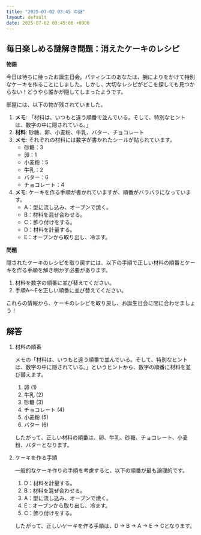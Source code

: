 ```yaml
---
title: "2025-07-02 03:45 の謎"
layout: default
date: 2025-07-02 03:45:00 +0900
---
```

## 毎日楽しめる謎解き問題：消えたケーキのレシピ

**物語**

今日は待ちに待ったお誕生日会。パティシエのあなたは、腕によりをかけて特別なケーキを作ることにしました。しかし、大切なレシピがどこを探しても見つからない！どうやら誰かが隠してしまったようです。

部屋には、以下の物が残されていました。

1.  **メモ**: 「材料は、いつもと違う順番で並んでいる。そして、特別なヒントは、数字の中に隠されている。」
2.  **材料**: 砂糖、卵、小麦粉、牛乳、バター、チョコレート
3.  **メモ**: それぞれの材料には数字が書かれたシールが貼られています。
    *   砂糖：3
    *   卵：1
    *   小麦粉：5
    *   牛乳：2
    *   バター：6
    *   チョコレート：4
4.  **メモ**: ケーキを作る手順が書かれていますが、順番がバラバラになっています。
    *   A：型に流し込み、オーブンで焼く。
    *   B：材料を混ぜ合わせる。
    *   C：飾り付けをする。
    *   D：材料を計量する。
    *   E：オーブンから取り出し、冷ます。

**問題**

隠されたケーキのレシピを取り戻すには、以下の手順で正しい材料の順番とケーキを作る手順を解き明かす必要があります。

1.  材料を数字の順番に並び替えてください。
2.  手順A〜Eを正しい順番に並び替えてください。

これらの情報から、ケーキのレシピを取り戻し、お誕生日会に間に合わせましょう！

## 解答

1.  材料の順番

    メモの「材料は、いつもと違う順番で並んでいる。そして、特別なヒントは、数字の中に隠されている。」というヒントから、数字の順番に材料を並び替えます。

    1.  卵 (1)
    2.  牛乳 (2)
    3.  砂糖 (3)
    4.  チョコレート (4)
    5.  小麦粉 (5)
    6.  バター (6)

    したがって、正しい材料の順番は、卵、牛乳、砂糖、チョコレート、小麦粉、バターとなります。

2.  ケーキを作る手順

    一般的なケーキ作りの手順を考慮すると、以下の順番が最も論理的です。

    1.  D：材料を計量する。
    2.  B：材料を混ぜ合わせる。
    3.  A：型に流し込み、オーブンで焼く。
    4.  E：オーブンから取り出し、冷ます。
    5.  C：飾り付けをする。

    したがって、正しいケーキを作る手順は、D → B → A → E → Cとなります。

